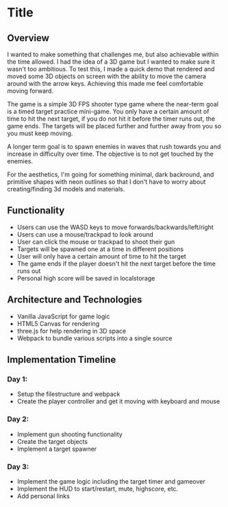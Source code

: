 # Title

## Overview

I wanted to make something that challenges me, but also achievable within the time allowed. I had the idea of a 3D game but I wanted to make sure it wasn't too ambitious. To test this, I made a quick demo that rendered and moved some 3D objects on screen with the ability to move the camera around with the arrow keys. Achieving this made me feel comfortable moving forward.

The game is a simple 3D FPS shooter type game where the near-term goal is a timed target practice mini-game. You only have a certain amount of time to hit the next target, if you do not hit it before the timer runs out, the game ends. The targets will be placed further and further away from you so you must keep moving.

A longer term goal is to spawn enemies in waves that rush towards you and increase in difficulty over time. The objective is to not get touched by the enemies.

For the aesthetics, I'm going for something minimal, dark backround, and primitive shapes with neon outlines so that I don't have to worry about creating/finding 3d models and materials.

## Functionality

- Users can use the WASD keys to move forwards/backwards/left/right
- Users can use a mouse/trackpad to look around
- User can click the mouse or trackpad to shoot their gun
- Targets will be spawned one at a time in different positions
- User will only have a certain amount of time to hit the target
- The game ends if the player doesn't hit the next target before the time runs out
- Personal high score will be saved in localstorage

## Architecture and Technologies

- Vanilla JavaScript for game logic
- HTML5 Canvas for rendering
- three.js for help rendering in 3D space
- Webpack to bundle various scripts into a single source

## Implementation Timeline

### Day 1:

- Setup the filestructure and webpack
- Create the player controller and get it moving with keyboard and mouse

### Day 2:

- Implement gun shooting functionality
- Create the target objects
- Implement a target spawner

### Day 3: 

- Implement the game logic including the target timer and gameover
- Implement the HUD to start/restart, mute, highscore, etc.
- Add personal links